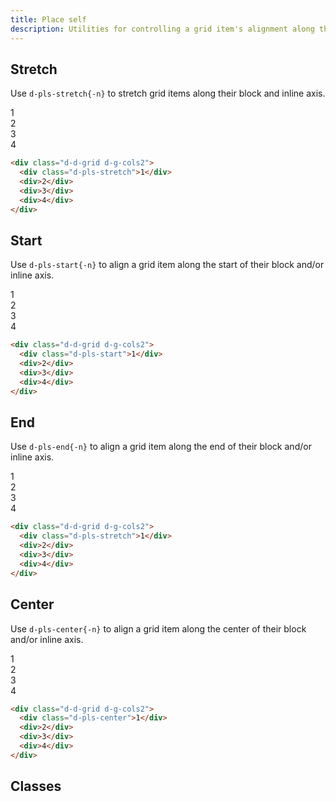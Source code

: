 ```yaml
---
title: Place self
description: Utilities for controlling a grid item's alignment along their block and inline axis directions.
---
```


## Stretch

Use `d-pls-stretch{-n}` to stretch grid items along their block and inline axis.

<code-well-header class="d-fl-center d-fd-column d-p24 d-bgc-purple-100 d-bgo50 d-w100p d-hmn102" custom>
  <div class="d-d-grid d-g-cols2 d-gg16 d-p16 d-w100p d-hmn216 d-bar8 d-bgc-purple-100">
    <div class="d-fl-center d-pls-stretch d-p16 d-bgc-purple-300 d-bar4 d-fs-300 d-fw-bold">1</div>
    <div class="d-fl-center d-p16 d-w64 d-h64 d-bgc-purple-300 d-bar4 d-fs-300 d-fw-bold d-o50">2</div>
    <div class="d-fl-center d-p16 d-w64 d-h64 d-bgc-purple-300 d-bar4 d-fs-300 d-fw-bold d-o50">3</div>
    <div class="d-fl-center d-p16 d-w64 d-h64 d-bgc-purple-300 d-bar4 d-fs-300 d-fw-bold d-o50">4</div>
  </div>
</code-well-header>

```html
<div class="d-d-grid d-g-cols2">
  <div class="d-pls-stretch">1</div>
  <div>2</div>
  <div>3</div>
  <div>4</div>
</div>
```

## Start

Use `d-pls-start{-n}` to align a grid item along the start of their block and/or inline axis.

<code-well-header class="d-fl-center d-fd-column d-p24 d-bgc-green-100 d-bgo50 d-w100p d-hmn102" custom>
  <div class="d-d-grid d-g-cols2 d-gg16 d-p16 d-w100p d-h216d-bar8 d-bgc-green-100">
    <div class="d-fl-center d-pls-start d-p16 d-w64 d-h64 d-bgc-green-200 d-bar4 d-fs-300 d-fw-bold">1</div>
    <div class="d-fl-center d-p16 d-bgc-green-200 d-bar4 d-fs-300 d-fw-bold d-o50">2</div>
    <div class="d-fl-center d-p16 d-bgc-green-200 d-bar4 d-fs-300 d-fw-bold d-o50">3</div>
    <div class="d-fl-center d-p16 d-bgc-green-200 d-bar4 d-fs-300 d-fw-bold d-o50">4</div>
  </div>
</code-well-header>

```html
<div class="d-d-grid d-g-cols2">
  <div class="d-pls-start">1</div>
  <div>2</div>
  <div>3</div>
  <div>4</div>
</div>
```

## End

Use `d-pls-end{-n}` to align a grid item along the end of their block and/or inline axis.

<code-well-header class="d-fl-center d-fd-column d-p24 d-bgc-magenta-100 d-bgo50 d-w100p d-hmn102" custom>
  <div class="d-d-grid d-g-cols2 d-gg16 d-p16 d-w100p d-h216d-bar8 d-bgc-magenta-100">
    <div class="d-fl-center d-pls-end d-p16 d-w64 d-h64 d-bgc-magenta-100 d-bar4 d-fs-300 d-fw-bold">1</div>
    <div class="d-fl-center d-p16 d-bgc-magenta-100 d-bar4 d-fs-300 d-fw-bold d-o50">2</div>
    <div class="d-fl-center d-p16 d-bgc-magenta-100 d-bar4 d-fs-300 d-fw-bold d-o50">3</div>
    <div class="d-fl-center d-p16 d-bgc-magenta-100 d-bar4 d-fs-300 d-fw-bold d-o50">4</div>
  </div>
</code-well-header>

```html
<div class="d-d-grid d-g-cols2">
  <div class="d-pls-stretch">1</div>
  <div>2</div>
  <div>3</div>
  <div>4</div>
</div>
```

## Center

Use `d-pls-center{-n}` to align a grid item along the center of their block and/or inline axis.

<code-well-header class="d-fl-center d-fd-column d-p24 d-bgc-gold-100 d-bgo50 d-w100p d-hmn102" custom>
  <div class="d-d-grid d-g-cols2 d-gg16 d-p16 d-w100p d-h216d-bar8 d-bgc-gold-100">
    <div class="d-fl-center d-pls-center d-p16 d-w64 d-h64 d-bgc-gold-200 d-bar4 d-fs-300 d-fw-bold">1</div>
    <div class="d-fl-center d-p16 d-bgc-gold-200 d-bar4 d-fs-300 d-fw-bold d-o50">2</div>
    <div class="d-fl-center d-p16 d-bgc-gold-200 d-bar4 d-fs-300 d-fw-bold d-o50">3</div>
    <div class="d-fl-center d-p16 d-bgc-gold-200 d-bar4 d-fs-300 d-fw-bold d-o50">4</div>
  </div>
</code-well-header>

```html
<div class="d-d-grid d-g-cols2">
  <div class="d-pls-center">1</div>
  <div>2</div>
  <div>3</div>
  <div>4</div>
</div>
```

<script setup>
  const alignments = ['center', 'end', 'start', 'stretch'];
</script>

## Classes

<div class="d-h464 d-of-y-scroll d-bb d-bc-black-200">
  <utility-class-table>
    <template #content>
      <tbody>
        <div v-for="c in alignments" style="display: contents">
          <tr v-for="i in alignments">
            <th scope="row" class="d-ff-mono d-fc-purple-400 d-fw-normal d-fs-100">
              <span v-if="i !== c">.d-pls-{{ c }}-{{ i }}</span>
              <span v-else>.d-pls-{{ c }}</span>
            </th>
            <td class="d-ff-mono d-fs-100">
              <span v-if="i !== c">place-self: {{ c }} {{ i }} !important;</span>
              <span v-else>place-self: {{ c }} !important;</span>
            </td>
          </tr>
        </div>
      </tbody>
    </template>
  </utility-class-table>
</div>
